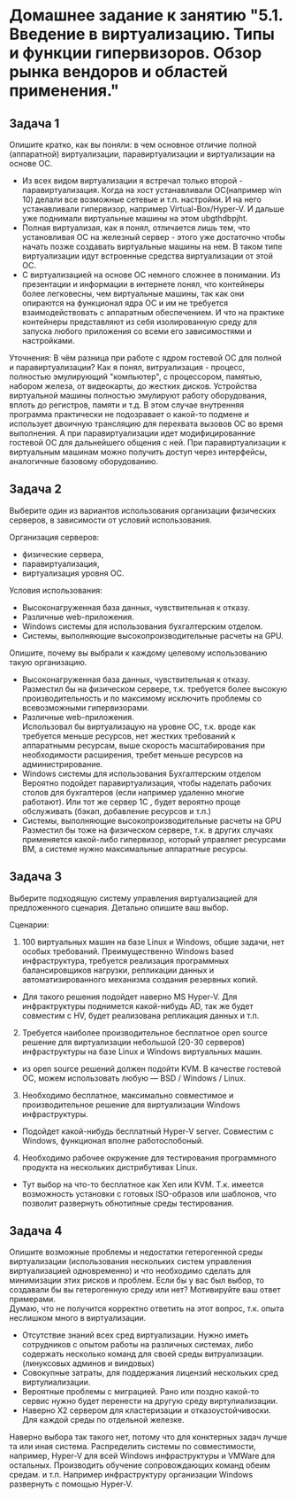  
# Домашнее задание к занятию "5.1. Введение в виртуализацию. Типы и функции гипервизоров. Обзор рынка вендоров и областей применения."

## Задача 1  
Опишите кратко, как вы поняли: в чем основное отличие полной (аппаратной) виртуализации, паравиртуализации и виртуализации на основе ОС.  
- Из всех видом виртуализации я встречал только второй - паравиртуализация. Когда на хост устанавливали ОС(например win 10) делали все возможные сетевые и т.п. настройки. И на него устанавливали гипервизор, например Virtual-Box/Hyper-V. И дальше уже поднимали виртуальные машины на этом ubgthdbpjht.  
- Полная виртуализая, как я понял, отличается лишь тем, что установливая ОС на железный сервер - этого уже достаточно чтобы начать позже создавать виртуальные машины на нем. В таком типе виртуализации идут встроенные средства виртуализации от этой ОС.  
- С виртуализацией на основе ОС немного сложнее в понимании. Из презентации и информации в интернете понял, что контейнеры более легковесны, чем виртуальные машины, так как они опираются на функционал ядра ОС и им не требуется взаимодействовать с аппаратным обеспечением. И что на практике контейнеры представляют из себя изолированную среду для запуска любого приложения со всеми его зависимостями и настройками.

Уточнения: В чём разница при работе с ядром гостевой ОС для полной и паравиртуализации?
Как я понял, витруализация - процесс, полностью эмулирующий "компьютер", с процессором, памятью, набором железа, от видеокарты, до жестких дисков. Устройства виртуальной машины полностью эмулируют работу оборудования, вплоть до регистров, памяти и т.д. В этом случае внутренняя программа практически не подозравает о какой-то подмене и использует двоичную трансляцию для перехвата вызовов ОС во время выполнения. 
А при паравиртуализации идет модифицированние гостевой ОС для дальнейшего общения с ней. При паравиртуализации к виртуальным машинам можно получить доступ через интерфейсы, аналогичные базовому оборудованию.


## Задача 2  
Выберите один из вариантов использования организации физических серверов, в зависимости от условий использования.

Организация серверов:

- физические сервера,  
- паравиртуализация,  
- виртуализация уровня ОС.

Условия использования:

- Высоконагруженная база данных, чувствительная к отказу.  
- Различные web-приложения.  
- Windows системы для использования бухгалтерским отделом.  
- Системы, выполняющие высокопроизводительные расчеты на GPU.  

Опишите, почему вы выбрали к каждому целевому использованию такую организацию.  

- Высоконагруженная база данных, чувствительная к отказу.  
Разместил бы на физическом сервере, т.к. требуется более высокую производительность и по максимому исключить проблемы со всевозможными гипервизорами.  
- Различные web-приложения.  
Использовал бы виртуализацую на уровне ОС, т.к. вроде как требуется меньше ресурсов, нет жестких требований к аппаратнымм ресурсам, выше скорость масштабирования при необходимости расширения, требет меньше ресурсов на администрирование.  
- Windows системы для использования Бухгалтерским отделом  
Вероятно подойдет паравиртуализация, чтобы наделать рабочих столов для бухгалтеров (если например удаленно многие работают). Или тот же сервер 1С , будет вероятно проще обслуживать (бэкап, добавление ресурсов и т.п.)
- Системы, выполняющие высокопроизводительные расчеты на GPU  
Разместил бы тоже на физическом сервере, т.к. в других случаях применяется какой-либо гипервизор, который управляет ресурсами ВМ, а системе нужно максимальные аппаратные ресурсы.  

## Задача 3  
Выберите подходящую систему управления виртуализацией для предложенного сценария. Детально опишите ваш выбор.

Сценарии:

1. 100 виртуальных машин на базе Linux и Windows, общие задачи, нет особых требований. Преимущественно Windows based инфраструктура, требуется реализация программных балансировщиков нагрузки, репликации данных и автоматизированного механизма создания резервных копий.  
- Для такого решения подойдет наверно MS Hyper-V. Для инфрактруктуры поднимется какой-нибудь AD, так же будет совместим с HV, будет реализована репликация данных и т.п.


2. Требуется наиболее производительное бесплатное open source решение для виртуализации небольшой (20-30 серверов) инфраструктуры на базе Linux и Windows виртуальных машин.  
- из open source решений должен подойти KVM. В качестве гостевой ОС, можем использовать любую —  BSD / Windows / Linux. 

3. Необходимо бесплатное, максимально совместимое и производительное решение для виртуализации Windows инфраструктуры.  
- Подойдет какой-нибудь бесплатный Hyper-V server. Совместим с Windows, функционал вполне работоспобоный.

4. Необходимо рабочее окружение для тестирования программного продукта на нескольких дистрибутивах Linux.  
- Тут выбор на что-то бесплатное как Xen или KVM. Т.к. имеется возможность установки с готовых ISO-образов или шаблонов, что позволит развернуть обнотипные среды тестирования.  

## Задача 4  
Опишите возможные проблемы и недостатки гетерогенной среды виртуализации (использования нескольких систем управления виртуализацией одновременно) и что необходимо сделать для минимизации этих рисков и проблем. Если бы у вас был выбор, то создавали бы вы гетерогенную среду или нет? Мотивируйте ваш ответ примерами.  
Думаю, что не получится корректно ответить на этот вопрос, т.к. опыта неслишком много в виртуализации.
- Отсутствие знаний всех сред виртуализации. Нужно иметь сотрудников с опытом работы на различных системах, либо содержать несколько команд для своей среды витруализации. (линуксовых админов и виндовых)  
- Совокупные затраты, для поддержания лицензий нескольких сред виртулиализации.
- Вероятные проблемы с миграцией. Рано или поздно какой-то сервис нужно будет перенести на другую среду виртулиализации.
- Наверно Х2 сервером для кластеризации и отказоустойчивоски. Для каждой среды по отдельной железке.

Наверно выбора так такого нет, потому что для конктерных задач лучше та или иная система. Распределить системы по совместимости, например, Hyper-V для всей Windows инфраструктуры и VMWare для остальных. Производить обучение сопровождающих команд обеим средам. и т.п.
Например инфраструктуру организации Windows развернуть с помощью Hyper-V. 
